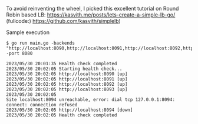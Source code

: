 To avoid reinventing the wheel, I picked this excellent tutorial on Round Robin based LB: https://kasvith.me/posts/lets-create-a-simple-lb-go/ (fullcode:) https://github.com/kasvith/simplelb)


Sample execution
```
$ go run main.go -backends "http://localhost:8090,http://localhost:8091,http://localhost:8092,http://localhost:8093,http://localhost:8094" -port 8080

2023/05/30 20:01:35 Health check completed
2023/05/30 20:02:05 Starting health check...
2023/05/30 20:02:05 http://localhost:8090 [up]
2023/05/30 20:02:05 http://localhost:8091 [up]
2023/05/30 20:02:05 http://localhost:8092 [up]
2023/05/30 20:02:05 http://localhost:8093 [up]
2023/05/30 20:02:05 
Site localhost:8094 unreachable, error: dial tcp 127.0.0.1:8094: connect: connection refused 
2023/05/30 20:02:05 http://localhost:8094 [down]
2023/05/30 20:02:05 Health check completed

```